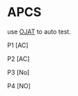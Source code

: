 # APCS

use [OJAT](https://github.com/bloodnighttw/OJAT) to auto test.

P1 [AC] 

P2 [AC]

P3 [No]

P4 [NO]

